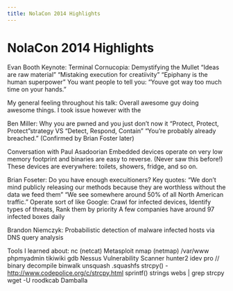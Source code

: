 ```yaml
---
title: NolaCon 2014 Highlights
---
```


NolaCon 2014 Highlights
=======================

Evan Booth Keynote: Terminal Cornucopia: Demystifying the Mullet
“Ideas are raw material”
“Mistaking execution for creatiivity”
“Epiphany is the human superpower”
You want people to tell you: “Youve got way too much time on your hands.”

My general feeling throughout his talk:
Overall awesome guy doing awesome things.
I took issue however with the


Ben Miller: Why you are pwned and you just don’t now it
“Protect, Protect, Protect”strategy VS “Detect, Respond, Contain”
“You’re probably already breached.” (Confirmed by Brian Foster later)


Conversation with Paul Asadoorian
Embedded devices operate on very low memory footprint and binaries are easy to reverse. (Never saw this before!)
These devices are everywhere: toilets, showers, fridge, and so on.

Brian Foseter: Do you have enough execuitioners?
Key quotes:
“We don’t mind publicly releasing our methods because they are worthless without the data we feed them”
“We see somewhere around 50% of all North American traffic.”
Operate sort of like Google: Crawl for infected devices, Identify types of threats, Rank them by priority
A few companies have around 97 infected boxes daily

Brandon Niemczyk: Probabilistic detection of malware infected hosts via DNS query analysis


Tools I learned about:
nc (netcat)
Metasploit
nmap (netmap)
/var/www
phpmyadmin
tikiwiki
gdb
Nessus Vulnerability Scanner
hunter2
idev pro // binary decompile
binwalk
unsquash <file>.squashfs
strcpy() - http://www.codepolice.org/c/strcpy.html
sprintf()
strings webs | grep strcpy
wget -U roodkcab <url>
Damballa
